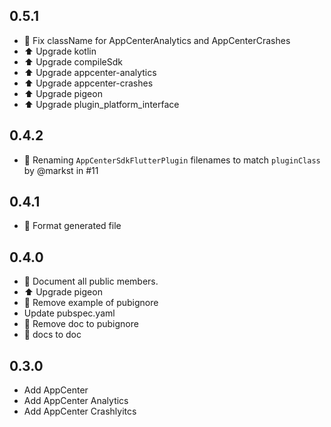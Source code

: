## 0.5.1

* 📝 Fix className for AppCenterAnalytics and AppCenterCrashes
* ⬆️ Upgrade kotlin
* ⬆️ Upgrade compileSdk
* ⬆️ Upgrade appcenter-analytics
* ⬆️ Upgrade appcenter-crashes
* ⬆️ Upgrade pigeon
* ⬆️ Upgrade plugin_platform_interface

## 0.4.2

* 🐛 Renaming `AppCenterSdkFlutterPlugin` filenames to match `pluginClass` by @markst in #11

## 0.4.1

* 🎨 Format generated file

## 0.4.0

* 📝 Document all public members.
* ⬆️ Upgrade pigeon
* 🙈 Remove example of pubignore
* Update pubspec.yaml
* 🙈 Remove doc to pubignore
* 🚚 docs to doc

## 0.3.0

* Add AppCenter
* Add AppCenter Analytics
* Add AppCenter Crashlyitcs
